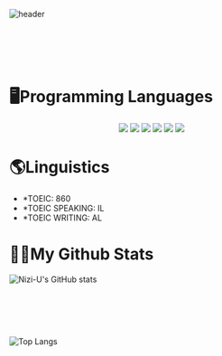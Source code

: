 ![header](https://capsule-render.vercel.app/api?type=venom&color=random&height=400&section=header&text=안녕하세요.&fontSize=90)   
&nbsp;

&nbsp;

&nbsp;


# 🖥️Programming Languages


<div align=center>
	<img src='https://img.shields.io/badge/Python-3776AB?style=for-the-badge&logo=python&logoColor=white'>
 <img src='https://img.shields.io/badge/Linux-FCC624?style=for-the-badge&logo=linux&logoColor=black'>
 <img src='https://img.shields.io/badge/Amazon_AWS-232F3E?style=for-the-badge&logo=amazon-aws&logoColor=white'>
 <img src='https://img.shields.io/badge/docker-%230db7ed.svg?style=for-the-badge&logo=docker&logoColor=white'>
 <img src='https://img.shields.io/badge/kubernetes-%23326ce5.svg?style=for-the-badge&logo=kubernetes&logoColor=white'>
 <img src='https://img.shields.io/badge/mysql-4479A1.svg?style=for-the-badge&logo=mysql&logoColor=white'>
    <br>
</div>


# 🌎Linguistics
- *TOEIC: 860
- *TOEIC SPEAKING: IL
- *TOEIC WRITING: AL
 
# 🧑‍💻My Github Stats


![Nizi-U's GitHub stats](https://github-readme-stats.vercel.app/api?username=Nizi-U&show_icons=true&theme=radical)    
&nbsp;

&nbsp;

&nbsp;


![Top Langs](https://github-readme-stats.vercel.app/api/top-langs/?username=Nizi-U&layout=compact)    















<!--
**Nizi-U/Nizi-U** is a ✨ _special_ ✨ repository because its `README.md` (this file) appears on your GitHub profile.

Here are some ideas to get you started:

- 🔭 I’m currently working on ...
- 🌱 I’m currently learning ...
- 👯 I’m looking to collaborate on ...
- 🤔 I’m looking for help with ...
- 💬 Ask me about ...
- 📫 How to reach me: ...
- 😄 Pronouns: ...
- ⚡ Fun fact: ...
-->
